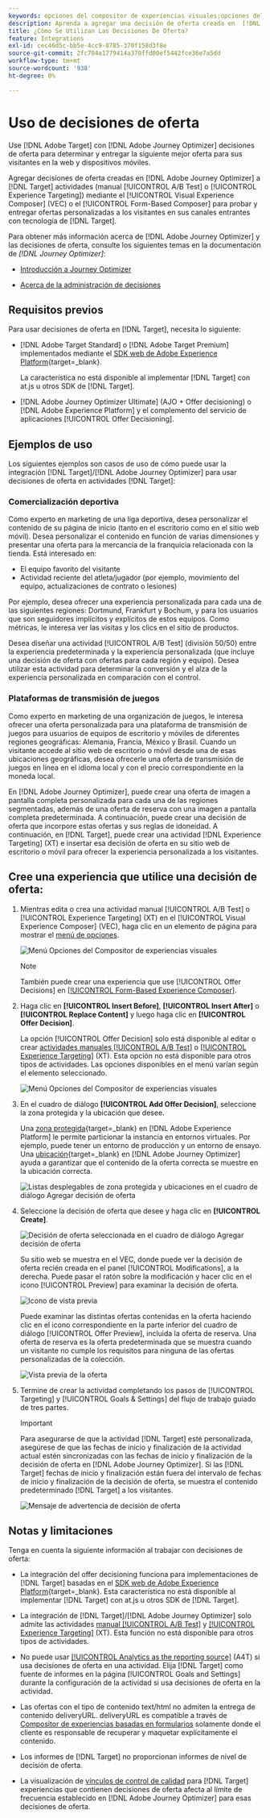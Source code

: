 ```yaml
---
keywords: opciones del compositor de experiencias visuales;opciones del compositor de experiencias;opciones de experiencia;decisión de oferta;offer decisioning;ajo;optimizador de recorridos
description: Aprenda a agregar una decisión de oferta creada en  [!DNL Adobe Journey Optimizer]  a una actividad.
title: ¿Cómo Se Utilizan Las Decisiones De Oferta?
feature: Integrations
exl-id: cec46d5c-bb5e-4cc9-8785-370f158d3f8e
source-git-commit: 2fc704a1779414a370ffd00ef5442fce36e7a5dd
workflow-type: tm+mt
source-wordcount: '938'
ht-degree: 0%

---
```


# Uso de decisiones de oferta

Use [!DNL Adobe Target] con [!DNL Adobe Journey Optimizer] decisiones de oferta para determinar y entregar la siguiente mejor oferta para sus visitantes en la web y dispositivos móviles.

Agregar decisiones de oferta creadas en [!DNL Adobe Journey Optimizer] a [!DNL Target] actividades (manual [!UICONTROL A/B Test] o [!UICONTROL Experience Targeting]) mediante el [!UICONTROL Visual Experience Composer] (VEC) o el [!UICONTROL Form-Based Composer] para probar y entregar ofertas personalizadas a los visitantes en sus canales entrantes con tecnología de [!DNL Target].

Para obtener más información acerca de [!DNL Adobe Journey Optimizer] y las decisiones de oferta, consulte los siguientes temas en la documentación de *[!DNL Journey Optimizer]*:

* [Introducción a Journey Optimizer](https://experienceleague.adobe.com/docs/journey-optimizer/using/get-started/get-started.html?lang=es)

* [Acerca de la administración de decisiones](https://experienceleague.adobe.com/docs/journey-optimizer/using/offer-decisioning/get-started-decision/starting-offer-decisioning.html?lang=es)

## Requisitos previos  

Para usar decisiones de oferta en [!DNL Target], necesita lo siguiente:

* [!DNL Adobe Target Standard] o [!DNL Adobe Target Premium] implementados mediante el [SDK web de Adobe Experience Platform](https://experienceleague.adobe.com/docs/target-dev/developer/client-side/aep-web-sdk.html?lang=es){target=_blank}.

  La característica no está disponible al implementar [!DNL Target] con at.js u otros SDK de [!DNL Target].

* [!DNL Adobe Journey Optimizer Ultimate] (AJO + Offer decisioning) o [!DNL Adobe Experience Platform] y el complemento del servicio de aplicaciones [!UICONTROL Offer Decisioning].

## Ejemplos de uso

Los siguientes ejemplos son casos de uso de cómo puede usar la integración [!DNL Target]/[!DNL Adobe Journey Optimizer] para usar decisiones de oferta en actividades [!DNL Target]:

### Comercialización deportiva

Como experto en marketing de una liga deportiva, desea personalizar el contenido de su página de inicio (tanto en el escritorio como en el sitio web móvil). Desea personalizar el contenido en función de varias dimensiones y presentar una oferta para la mercancía de la franquicia relacionada con la tienda. Está interesado en:

* El equipo favorito del visitante
* Actividad reciente del atleta/jugador (por ejemplo, movimiento del equipo, actualizaciones de contrato o lesiones)

Por ejemplo, desea ofrecer una experiencia personalizada para cada una de las siguientes regiones: Dortmund, Frankfurt y Bochum, y para los usuarios que son seguidores implícitos y explícitos de estos equipos. Como métricas, le interesa ver las visitas y los clics en el sitio de productos.

Desea diseñar una actividad [!UICONTROL A/B Test] (división 50/50) entre la experiencia predeterminada y la experiencia personalizada (que incluye una decisión de oferta con ofertas para cada región y equipo). Desea utilizar esta actividad para determinar la conversión y el alza de la experiencia personalizada en comparación con el control.

### Plataformas de transmisión de juegos

Como experto en marketing de una organización de juegos, le interesa ofrecer una oferta personalizada para una plataforma de transmisión de juegos para usuarios de equipos de escritorio y móviles de diferentes regiones geográficas: Alemania, Francia, México y Brasil. Cuando un visitante accede al sitio web de escritorio o móvil desde una de esas ubicaciones geográficas, desea ofrecerle una oferta de transmisión de juegos en línea en el idioma local y con el precio correspondiente en la moneda local.

En [!DNL Adobe Journey Optimizer], puede crear una oferta de imagen a pantalla completa personalizada para cada una de las regiones segmentadas, además de una oferta de reserva con una imagen a pantalla completa predeterminada. A continuación, puede crear una decisión de oferta que incorpore estas ofertas y sus reglas de idoneidad. A continuación, en [!DNL Target], puede crear una actividad [!DNL Experience Targeting] (XT) e insertar esa decisión de oferta en su sitio web de escritorio o móvil para ofrecer la experiencia personalizada a los visitantes.

## Cree una experiencia que utilice una decisión de oferta:

1. Mientras edita o crea una actividad manual [!UICONTROL A/B Test] o [!UICONTROL Experience Targeting] (XT) en el [!UICONTROL Visual Experience Composer] (VEC), haga clic en un elemento de página para mostrar el [menú de opciones](/help/main/c-experiences/c-visual-experience-composer/viztarget-options.md).

   ![Menú Opciones del Compositor de experiencias visuales](assets/options-menu1.png)

   >[!NOTE]
   >
   >También puede crear una experiencia que use [!UICONTROL Offer Decisions] en [[!UICONTROL Form-Based Experience Composer]](/help/main/c-experiences/form-experience-composer.md).

1. Haga clic en **[!UICONTROL Insert Before]**, **[!UICONTROL Insert After]** o **[!UICONTROL Replace Content]** y luego haga clic en **[!UICONTROL Offer Decision]**.

   La opción [!UICONTROL Offer Decision] solo está disponible al editar o crear [actividades manuales [!UICONTROL A/B Test]](/help/main/c-activities/t-test-ab/test-ab.md#types) o [[!UICONTROL Experience Targeting]](/help/main/c-activities/t-experience-target/experience-target.md) (XT). Esta opción no está disponible para otros tipos de actividades. Las opciones disponibles en el menú varían según el elemento seleccionado.

   ![Menú Opciones del Compositor de experiencias visuales](assets/options-menu.png)

1. En el cuadro de diálogo **[!UICONTROL Add Offer Decision]**, seleccione la zona protegida y la ubicación que desee.

   Una [zona protegida](https://experienceleague.adobe.com/docs/experience-platform/sandbox/ui/overview.html?lang=es){target=_blank} en [!DNL Adobe Experience Platform] le permite particionar la instancia en entornos virtuales. Por ejemplo, puede tener un entorno de producción y un entorno de ensayo. Una [ubicación](https://experienceleague.adobe.com/docs/journey-optimizer/using/offer-decisioning/create-components/creating-placements.html?lang=es){target=_blank} en [!DNL Adobe Journey Optimizer] ayuda a garantizar que el contenido de la oferta correcta se muestre en la ubicación correcta.

   ![Listas desplegables de zona protegida y ubicaciones en el cuadro de diálogo Agregar decisión de oferta](/help/main/c-integrating-target-with-mac/ajo/assets/sandbox-placement.png)

1. Seleccione la decisión de oferta que desee y haga clic en **[!UICONTROL Create]**.

   ![Decisión de oferta seleccionada en el cuadro de diálogo Agregar decisión de oferta](assets/offer-decision.png)

   Su sitio web se muestra en el VEC, donde puede ver la decisión de oferta recién creada en el panel [!UICONTROL Modifications], a la derecha. Puede pasar el ratón sobre la modificación y hacer clic en el icono [!UICONTROL Preview] para examinar la decisión de oferta.

   ![Icono de vista previa](assets/preview-icon.png)

   Puede examinar las distintas ofertas contenidas en la oferta haciendo clic en el icono correspondiente en la parte inferior del cuadro de diálogo [!UICONTROL Offer Preview], incluida la oferta de reserva. Una oferta de reserva es la oferta predeterminada que se muestra cuando un visitante no cumple los requisitos para ninguna de las ofertas personalizadas de la colección.

   ![Vista previa de la oferta](assets/offer-preview.png)

1. Termine de crear la actividad completando los pasos de [!UICONTROL Targeting] y [!UICONTROL Goals & Settings] del flujo de trabajo guiado de tres partes.

   >[!IMPORTANT]
   >
   >Para asegurarse de que la actividad [!DNL Target] esté personalizada, asegúrese de que las fechas de inicio y finalización de la actividad actual estén sincronizadas con las fechas de inicio y finalización de la decisión de oferta en [!DNL Adobe Journey Optimizer]. Si las [!DNL Target] fechas de inicio y finalización están fuera del intervalo de fechas de inicio y finalización de la decisión de oferta, se muestra el contenido predeterminado [!DNL Target] a los visitantes.

   ![Mensaje de advertencia de decisión de oferta](/help/main/c-integrating-target-with-mac/ajo/assets/offer-decision-warning.png)

## Notas y limitaciones

Tenga en cuenta la siguiente información al trabajar con decisiones de oferta:

* La integración del offer decisioning funciona para implementaciones de [!DNL Target] basadas en el [SDK web de Adobe Experience Platform](https://experienceleague.adobe.com/docs/target-dev/developer/client-side/aep-web-sdk.html?lang=es){target=_blank}. Esta característica no está disponible al implementar [!DNL Target] con at.js u otros SDK de [!DNL Target].

* La integración de [!DNL Target]/[!DNL Adobe Journey Optimizer] solo admite las actividades [manual [!UICONTROL A/B Test]](/help/main/c-activities/t-test-ab/test-ab.md#types) y [[!UICONTROL Experience Targeting]](/help/main/c-activities/t-experience-target/experience-target.md) (XT). Esta función no está disponible para otros tipos de actividades.

* No puede usar [[!UICONTROL Analytics as the reporting source]](/help/main/c-integrating-target-with-mac/a4t/a4t.md) (A4T) si usa decisiones de oferta en una actividad. Elija [!DNL Target] como fuente de informes en la página [!UICONTROL Goals and Settings] durante la configuración de la actividad si usa decisiones de oferta en la actividad.

* Las ofertas con el tipo de contenido text/html no admiten la entrega de contenido deliveryURL. deliveryURL es compatible a través de [Compositor de experiencias basadas en formularios](/help/main/c-experiences/form-experience-composer.md) solamente donde el cliente es responsable de recuperar y maquetar explícitamente el contenido.

* Los informes de [!DNL Target] no proporcionan informes de nivel de decisión de oferta.

* La visualización de [vínculos de control de calidad](/help/main/c-activities/c-activity-qa/activity-qa.md) para [!DNL Target] experiencias que contienen decisiones de oferta afecta al límite de frecuencia establecido en [!DNL Adobe Journey Optimizer] para esas decisiones de oferta.
